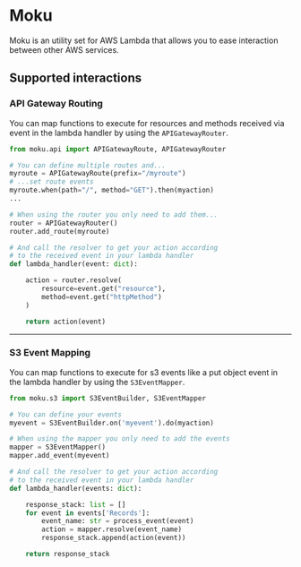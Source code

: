 # Moku
Moku is an utility set for AWS Lambda that allows you to ease interaction between other AWS services.

## Supported interactions

### API Gateway Routing

You can map functions to execute for resources and methods received via event in the lambda handler by using the `APIGatewayRouter`.

```python
from moku.api import APIGatewayRoute, APIGatewayRouter

# You can define multiple routes and...
myroute = APIGatewayRoute(prefix="/myroute")
# ...set route events
myroute.when(path="/", method="GET").then(myaction)
...

# When using the router you only need to add them...
router = APIGatewayRouter()
router.add_route(myroute)

# And call the resolver to get your action according
# to the received event in your lambda handler
def lambda_handler(event: dict):

    action = router.resolve(
        resource=event.get("resource"),
        method=event.get("httpMethod")
    )

    return action(event)
```
---
### S3 Event Mapping

You can map functions to execute for s3 events like a put object event in the lambda handler by using the `S3EventMapper`.

```python
from moku.s3 import S3EventBuilder, S3EventMapper

# You can define your events
myevent = S3EventBuilder.on('myevent').do(myaction)

# When using the mapper you only need to add the events
mapper = S3EventMapper()
mapper.add_event(myevent)

# And call the resolver to get your action according
# to the received event in your lambda handler
def lambda_handler(events: dict):

    response_stack: list = []
    for event in events['Records']:
        event_name: str = process_event(event)
        action = mapper.resolve(event_name)
        response_stack.append(action(event))

    return response_stack
```
